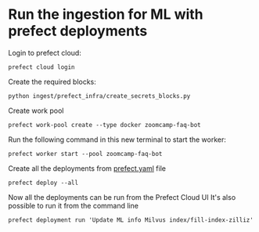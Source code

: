 # Run the ingestion for ML with prefect deployments

Login to prefect cloud:

```shell
prefect cloud login
```

Create the required blocks:

```shell
python ingest/prefect_infra/create_secrets_blocks.py
```

Create work pool

```shell
prefect work-pool create --type docker zoomcamp-faq-bot
```

Run the following command in this new terminal to start the worker:

```shell
prefect worker start --pool zoomcamp-faq-bot
```

Create all the deployments from [prefect.yaml](prefect.yaml) file

```shell
prefect deploy --all
```

Now all the deployments can be run from the Prefect Cloud UI
It's also possible to run it from the command line
```shell
prefect deployment run 'Update ML info Milvus index/fill-index-zilliz'
```